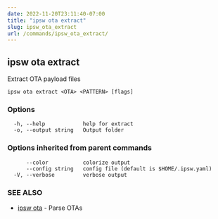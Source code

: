 ```yaml
---
date: 2022-11-20T23:11:40-07:00
title: "ipsw ota extract"
slug: ipsw_ota_extract
url: /commands/ipsw_ota_extract/
---
```

## ipsw ota extract

Extract OTA payload files

```
ipsw ota extract <OTA> <PATTERN> [flags]
```

### Options

```
  -h, --help            help for extract
  -o, --output string   Output folder
```

### Options inherited from parent commands

```
      --color           colorize output
      --config string   config file (default is $HOME/.ipsw.yaml)
  -V, --verbose         verbose output
```

### SEE ALSO

* [ipsw ota](/cmd/ipsw_ota/)	 - Parse OTAs

